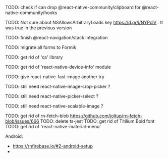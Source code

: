 TODO: check if can drop @react-native-community/clipboard for @react-native-community/hooks

TODO: Not sure about NSAllowsArbitraryLoads key https://d.pr/i/NYPclV . It was true in the previous version

TODO: finish @react-navigation/stack integration

TODO: migrate all forms to Formik

TODO: get rid of 'qs' library

TODO: get rid of 'react-native-device-info' module

TODO: give react-native-fast-image another try

TODO: still need react-native-image-crop-picker ?

TODO: still need react-native-picker-select ?

TODO: still need react-native-scalable-image ?

TODO: get rid of rn-fetch-blob https://github.com/joltup/rn-fetch-blob/issues/666 
TODO: delete ts-jest
TODO: get rid of Titilium Bold font
TODO: get rid of 'react-native-material-menu'

Android:
- https://rnfirebase.io/#2-android-setup
- 